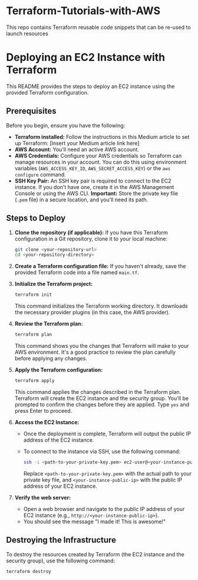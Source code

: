 # Terraform-Tutorials-with-AWS
This repo contains Terraform reusable code snippets that can be re-used to launch resources
# Deploying an EC2 Instance with Terraform

This README provides the steps to deploy an EC2 instance using the provided Terraform configuration.

## Prerequisites

Before you begin, ensure you have the following:

* **Terraform installed:** Follow the instructions in this Medium article to set up Terraform: \[Insert your Medium article link here]
* **AWS Account:** You'll need an active AWS account.
* **AWS Credentials:** Configure your AWS credentials so Terraform can manage resources in your account. You can do this using environment variables (`AWS_ACCESS_KEY_ID`, `AWS_SECRET_ACCESS_KEY`) or the `aws configure` command.
* **SSH Key Pair:** An SSH key pair is required to connect to the EC2 instance. If you don't have one, create it in the AWS Management Console or using the AWS CLI. **Important:** Store the private key file (`.pem` file) in a secure location, and you'll need its path.

## Steps to Deploy

1.  **Clone the repository (if applicable):** If you have this Terraform configuration in a Git repository, clone it to your local machine:

    ```bash
    git clone <your-repository-url>
    cd <your-repository-directory>
    ```

2.  **Create a Terraform configuration file:** If you haven't already, save the provided Terraform code into a file named `main.tf`.

3.  **Initialize the Terraform project:**

    ```bash
    terraform init
    ```

    This command initializes the Terraform working directory. It downloads the necessary provider plugins (in this case, the AWS provider).

4.  **Review the Terraform plan:**

    ```bash
    terraform plan
    ```

    This command shows you the changes that Terraform will make to your AWS environment. It's a good practice to review the plan carefully before applying any changes.

5.  **Apply the Terraform configuration:**

    ```bash
    terraform apply
    ```

    This command applies the changes described in the Terraform plan. Terraform will create the EC2 instance and the security group. You'll be prompted to confirm the changes before they are applied. Type `yes` and press Enter to proceed.

6.  **Access the EC2 Instance:**

    * Once the deployment is complete, Terraform will output the public IP address of the EC2 instance.
    * To connect to the instance via SSH, use the following command:

        ```bash
        ssh -i <path-to-your-private-key.pem> ec2-user@<your-instance-public-ip>
        ```

        Replace `<path-to-your-private-key.pem>` with the actual path to your private key file, and `<your-instance-public-ip>` with the public IP address of your EC2 instance.

7.  **Verify the web server:**

    * Open a web browser and navigate to the public IP address of your EC2 instance (e.g., `http://<your-instance-public-ip>`).
    * You should see the message "I made it! This is awesome!"

## Destroying the Infrastructure

To destroy the resources created by Terraform (the EC2 instance and the security group), use the following command:

```bash
terraform destroy
